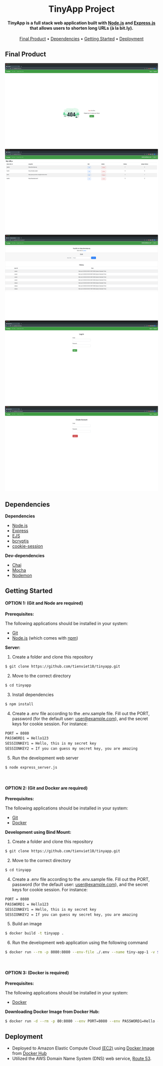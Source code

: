 
<h1 align="center">
  <br>
  TinyApp Project
  <br>
</h1>

<h4 align="center">TinyApp is a full stack web application built with <a href="https://nodejs.org/en/">Node.js</a> and <a href="https://expressjs.com/">Express.js</a> that allows users to shorten long URLs (à la bit.ly).</h4>

<p align="center">
  <a href="#final-product">Final Product</a> •
  <a href="#dependencies">Dependencies</a> •
  <a href="#getting-started">Getting Started</a> •
  <a href="#deployment">Deployment</a>
</p>



## Final Product

!["Screenshot of URLs page - Not Login"](https://github.com/tienviet10/tinyapp/blob/main/docs/urls-no-login.png?raw=true)
!["Screenshot of URLs page"](https://github.com/tienviet10/tinyapp/blob/main/docs/urls.png?raw=true)
!["Screenshot of Editting page"](https://github.com/tienviet10/tinyapp/blob/main/docs/edit-short-url.png?raw=true)
!["Screenshot of Login page"](https://github.com/tienviet10/tinyapp/blob/main/docs/login.png?raw=true)
!["Screenshot of Registration page"](https://github.com/tienviet10/tinyapp/blob/main/docs/register-account.png?raw=true)


## Dependencies

**Dependencies**

- [Node.js](https://nodejs.org/en/)
- [Express](https://expressjs.com/)
- [EJS](https://ejs.co/)
- [bcryptjs](https://github.com/kelektiv/node.bcrypt.js#readme)
- [cookie-session](https://github.com/expressjs/cookie-session#readme)

**Dev-dependencies**
- [Chai](https://www.chaijs.com/)
- [Mocha](https://mochajs.org/)
- [Nodemon](https://nodemon.io/)

## Getting Started


#### OPTION 1: (Git and Node are required)

**Prerequisites:**

The following applications should be installed in your system:
* [Git](https://git-scm.com) 
* [Node.js](https://nodejs.org/en/download/) (which comes with [npm](http://npmjs.com))


**Server:**

1. Create a folder and clone this repository

```sh
$ git clone https://github.com/tienviet10/tinyapp.git
```

2. Move to the correct directory

```sh
$ cd tinyapp
```

3. Install dependencies

```sh
$ npm install
```
4. Create a .env file according to the .env.sample file. Fill out the PORT, password (for the default user: user@example.com), and the secret keys for cookie session. For instance: 

```sh
PORT = 8080
PASSWORD1 = Hello123
SESSIONKEY1 = Hello, this is my secret key
SESSIONKEY2 = If you can guess my secret key, you are amazing
```

5. Run the development web server

```sh
$ node express_server.js
```

<br />

#### OPTION 2: (Git and Docker are required)

**Prerequisites:**

The following applications should be installed in your system:
* [Git](https://git-scm.com) 
* [Docker](https://docs.docker.com/get-docker/)

**Development using Bind Mount:**

1. Create a folder and clone this repository

```sh
$ git clone https://github.com/tienviet10/tinyapp.git
```

2. Move to the correct directory

```sh
$ cd tinyapp
```

4. Create a .env file according to the .env.sample file. Fill out the PORT, password (for the default user: user@example.com), and the secret keys for cookie session. For instance: 

```sh
PORT = 8080
PASSWORD1 = Hello123
SESSIONKEY1 = Hello, this is my secret key
SESSIONKEY2 = If you can guess my secret key, you are amazing
```

5. Build an image

```sh
$ docker build -t tinyapp .
```

6. Run the development web application using the following command

```sh
$ docker run --rm -p 8080:8080 --env-file ./.env --name tiny-app-1 -v $(pwd):/app:ro -v /app/node_modules tinyapp
```

<br />

#### OPTION 3: (Docker is required)

**Prerequisites:**

The following applications should be installed in your system:
* [Docker](https://docs.docker.com/get-docker/)

**Downloading Docker Image from Docker Hub:**

```sh
$ docker run -d --rm -p 80:8080 --env PORT=8080 --env PASSWORD1=Hello --env SESSIONKEY1=xyzHelloxyz --env SESSIONKEY2=abcHiabc tienviet/tiny-app
```

## Deployment
- Deployed to Amazon Elastic Compute Cloud <a href="https://aws.amazon.com/ec2/">(EC2)</a> using <a href="https://hub.docker.com/r/tienviet/tiny-app">Docker Image</a> from <a href="https://hub.docker.com/">Docker Hub</a>
- Utilized the AWS Domain Name System (DNS) web service, <a href="https://aws.amazon.com/route53/">Route 53</a>.
